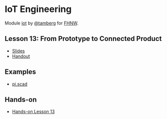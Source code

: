 # IoT Engineering
Module [iot](https://www.fhnw.ch/de/studium/module/9280188) by [@tamberg](https://twitter.com/tamberg) for [FHNW](https://www.fhnw.ch/).

## Lesson 13: From Prototype to Connected Product
- [Slides](http://www.tamberg.org/fhnw/2021/hs/IoT13PrototypeToConnectedProduct.pdf)
- [Handout](http://www.tamberg.org/fhnw/2021/hs/IoT13PrototypeToConnectedProductHandout.pdf)

## Examples
- [pi.scad](OpenSCAD/pi.scad)

## Hands-on
- [Hands-on Lesson 13](../../../../fhnw-iot-work-13/blob/master/README.md)
